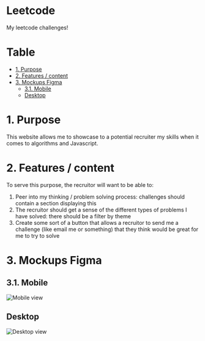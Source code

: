 # Leetcode <!-- omit in toc -->

My leetcode challenges!

# Table <!-- omit in toc -->

- [1. Purpose](#1-purpose)
- [2. Features / content](#2-features--content)
- [3. Mockups Figma](#3-mockups-figma)
  - [3.1. Mobile](#31-mobile)
  - [Desktop](#desktop)

# 1. Purpose

This website allows me to showcase to a potential recruiter my skills when it comes to algorithms and Javascript.

# 2. Features / content

To serve this purpose, the recruitor will want to be able to:

1. Peer into my thinking / problem solving process: challenges should contain a section displaying this
2. The recruitor should get a sense of the different types of problems I have solved: there should be a filter by theme
3. Create some sort of a button that allows a recruitor to send me a challenge (like email me or something) that they think would be great for me to try to solve

# 3. Mockups Figma

## 3.1. Mobile

![Mobile view](https://i.ibb.co/hdkWsf0/mobile-view.png)

## Desktop

![Desktop view](https://i.ibb.co/jfFk7JB/desktop.png)
